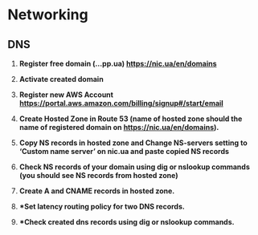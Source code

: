 # Networking

## DNS

1. **Register free domain (…pp.ua) https://nic.ua/en/domains**



2. **Activate created domain**



3. **Register new AWS Account https://portal.aws.amazon.com/billing/signup#/start/email**



4. **Create Hosted Zone in Route 53 (name of hosted zone should the name of registered domain on https://nic.ua/en/domains).**



5. **Copy NS records in hosted zone and Change NS-servers setting to ‘Custom name server’ on nic.ua and paste copied NS records**



6. **Check NS records of your domain using dig or nslookup commands (you should see NS records from hosted zone)**



7. **Create A and CNAME records in hosted zone.**



8. **\*Set latency routing policy for two DNS records.**



9. **\*Check created dns records using dig or nslookup commands.**


